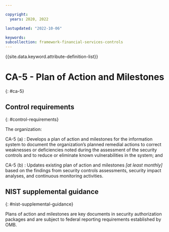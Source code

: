 ```yaml
---

copyright:
  years: 2020, 2022

lastupdated: "2022-10-06"

keywords: 
subcollection: framework-financial-services-controls
---
```


{{site.data.keyword.attribute-definition-list}}

               
# CA-5 - Plan of Action and Milestones
{: #ca-5}

## Control requirements
{: #control-requirements}

The organization:

CA-5 (a)
    : Develops a plan of action and milestones for the information system to document the organization’s planned remedial actions to correct weaknesses or deficiencies noted during the assessment of the security controls and to reduce or eliminate known vulnerabilities in the system; and

CA-5 (b)
    : Updates existing plan of action and milestones _[at least monthly]_ based on the findings from security controls assessments, security impact analyses, and continuous monitoring activities.

## NIST supplemental guidance
{: #nist-supplemental-guidance}

Plans of action and milestones are key documents in security authorization packages and are subject to federal reporting requirements established by OMB.





